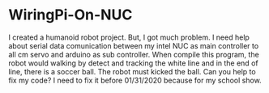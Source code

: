 # WiringPi-On-NUC
I created a humanoid robot project. But, I got much problem. I need help about serial data comunication between my intel NUC as main controller to all cm servo and arduino as sub controller. When compile this program, the robot would walking by detect and tracking the white line and in the end of line, there is a soccer ball. The robot must kicked the ball. Can you help to fix my code? I need to fix it before 01/31/2020 because for my school show. 
